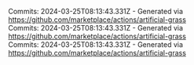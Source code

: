 Commits: 2024-03-25T08:13:43.331Z - Generated via https://github.com/marketplace/actions/artificial-grass
<br>
Commits: 2024-03-25T08:13:43.331Z - Generated via https://github.com/marketplace/actions/artificial-grass
<br>
Commits: 2024-03-25T08:13:43.331Z - Generated via https://github.com/marketplace/actions/artificial-grass
<br>
